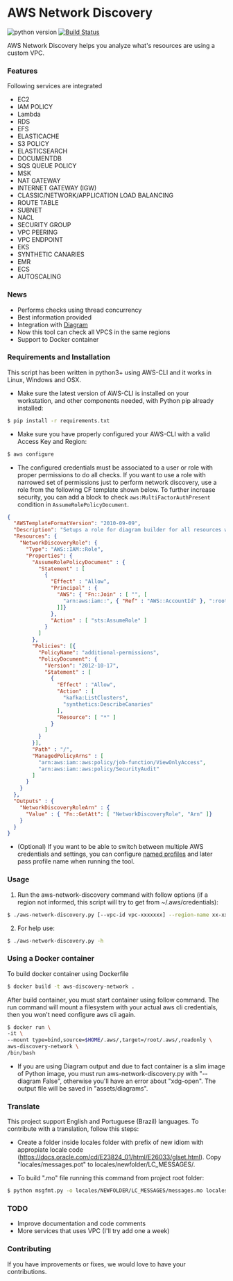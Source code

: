 # AWS Network Discovery

![python version](https://img.shields.io/badge/python-3.6%2C3.7%2C3.8-blue?logo=python)
[![Build Status](https://travis-ci.org/joemccann/dillinger.svg?branch=master)](https://travis-ci.org/joemccann/dillinger)

AWS Network Discovery helps you analyze what's resources are using a custom VPC.

### Features

Following services are integrated

- EC2
- IAM POLICY
- Lambda
- RDS
- EFS 
- ELASTICACHE
- S3 POLICY
- ELASTICSEARCH
- DOCUMENTDB
- SQS QUEUE POLICY
- MSK
- NAT GATEWAY
- INTERNET GATEWAY (IGW)
- CLASSIC/NETWORK/APPLICATION LOAD BALANCING
- ROUTE TABLE
- SUBNET
- NACL
- SECURITY GROUP
- VPC PEERING
- VPC ENDPOINT
- EKS
- SYNTHETIC CANARIES
- EMR 
- ECS
- AUTOSCALING

### News

- Performs checks using thread concurrency
- Best information provided
- Integration with [Diagram](https://github.com/mingrammer/diagrams)
- Now this tool can check all VPCS in the same regions
- Support to Docker container

### Requirements and Installation

This script has been written in python3+ using AWS-CLI and it works in Linux, Windows and OSX.

- Make sure the latest version of AWS-CLI is installed on your workstation, and other components needed, with Python pip already installed:

```sh
$ pip install -r requirements.txt
```

- Make sure you have properly configured your AWS-CLI with a valid Access Key and Region:

```sh
$ aws configure
```

- The configured credentials must be associated to a user or role with proper permissions to do all checks. If you want to use a role with narrowed set of permissions just to perform network discovery, use a role from the following CF template shown below. To further increase security, you can add a block to check `aws:MultiFactorAuthPresent` condition in `AssumeRolePolicyDocument`.

```json
{
  "AWSTemplateFormatVersion": "2010-09-09",
  "Description": "Setups a role for diagram builder for all resources within an account",
  "Resources": {
    "NetworkDiscoveryRole": {
      "Type": "AWS::IAM::Role",
      "Properties": {
        "AssumeRolePolicyDocument" : {
          "Statement" : [
            {
              "Effect" : "Allow",
              "Principal" : {
                "AWS": { "Fn::Join" : [ "", [
                  "arn:aws:iam::", { "Ref" : "AWS::AccountId" }, ":root"
                ]]}
              },
              "Action" : [ "sts:AssumeRole" ]
            }
          ]
        },
        "Policies": [{
          "PolicyName": "additional-permissions",
          "PolicyDocument": {
            "Version": "2012-10-17",
            "Statement" : [
              {
                "Effect" : "Allow",
                "Action" : [
                  "kafka:ListClusters",
                  "synthetics:DescribeCanaries"
                ],
                "Resource": [ "*" ]
              }
            ]
          }
        }],
        "Path" : "/",
        "ManagedPolicyArns" : [
          "arn:aws:iam::aws:policy/job-function/ViewOnlyAccess",
          "arn:aws:iam::aws:policy/SecurityAudit"
        ]
      }
    }
  },
  "Outputs" : {
    "NetworkDiscoveryRoleArn" : {
      "Value" : { "Fn::GetAtt": [ "NetworkDiscoveryRole", "Arn" ]}
    }
  }
}
```

- (Optional) If you want to be able to switch between multiple AWS credentials and settings, you can configure [named profiles](https://docs.aws.amazon.com/cli/latest/userguide/cli-configure-profiles.html) and later pass profile name when running the tool.

### Usage

1. Run the aws-network-discovery command with follow options (if a region not informed, this script will try to get from ~/.aws/credentials):

```sh
$ ./aws-network-discovery.py [--vpc-id vpc-xxxxxxx] --region-name xx-xxxx-xxx [--profile-name profile] [--diagram True/False]
```

2. For help use:

```sh
$ ./aws-network-discovery.py -h
```

### Using a Docker container

To build docker container using Dockerfile

```sh
$ docker build -t aws-discovery-network .
```

After build container, you must start container using follow command. The run command will mount a filesystem with your actual aws cli credentials, then you won't need configure aws cli again.

```sh
$ docker run \
-it \
--mount type=bind,source=$HOME/.aws/,target=/root/.aws/,readonly \
aws-discovery-network \
/bin/bash

```

- If you are using Diagram output and due to fact container is a slim image of Python image, you must run aws-network-discovery.py with "--diagram False", otherwise you'll have an error about "xdg-open". The output file will be saved in "assets/diagrams".

### Translate

This project support English and Portuguese (Brazil) languages. To contribute with a translation, follow this steps:

- Create a folder inside locales folder with prefix of new idiom with appropiate locale code (https://docs.oracle.com/cd/E23824_01/html/E26033/glset.html). Copy "locales/messages.pot" to locales/newfolder/LC_MESSAGES/.

- To build ".mo" file running this command from project root folder:

```sh
$ python msgfmt.py -o locales/NEWFOLDER/LC_MESSAGES/messages.mo locales/NEWFOLDER/LC_MESSAGES/messages
```

### TODO

- Improve documentation and code comments
- More services that uses VPC (I'll try add one a week)

### Contributing

If you have improvements or fixes, we would love to have your contributions. 